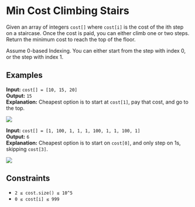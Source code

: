 # Min Cost Climbing Stairs

Given an array of integers `cost[]` where `cost[i]` is the cost of the ith step on a staircase. Once the cost is paid, you can either climb one or two steps. Return the minimum cost to reach the top of the floor.

Assume 0-based Indexing. You can either start from the step with index 0, or the step with index 1.

## Examples

**Input:** `cost[] = [10, 15, 20]`  
**Output:** `15`  
**Explanation:** Cheapest option is to start at `cost[1]`, pay that cost, and go to the top.

![](https://media.geeksforgeeks.org/img-practice/prod/addEditProblem/708151/Web/Other/blobid1_1741612335.png)

**Input:** `cost[] = [1, 100, 1, 1, 1, 100, 1, 1, 100, 1]`  
**Output:** `6`  
**Explanation:** Cheapest option is to start on `cost[0]`, and only step on 1s, skipping `cost[3]`.

![](https://media.geeksforgeeks.org/img-practice/prod/addEditProblem/708151/Web/Other/blobid0_1741612208.png)

## Constraints

- `2 ≤ cost.size() ≤ 10^5`
- `0 ≤ cost[i] ≤ 999`